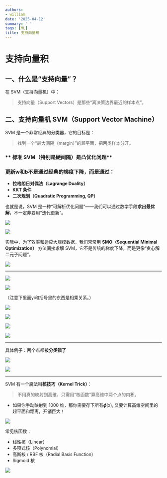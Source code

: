 ```yaml
---
authors:
- william
date: '2025-04-12'
summary: ' '
tags: [ML]
title: 支持向量积
---
```


# 支持向量积

## **一、什么是“支持向量”？**

在 SVM（支持向量机）中：

> 支持向量（Support Vectors）是那些“离决策边界最近的样本点”。
> 

## **二、支持向量机 SVM（Support Vector Machine）**

SVM 是一个非常经典的分类器，它的目标是：

> 找到一个“最大间隔（margin）”的超平面，把两类样本分开。
> 

### ** 标准 SVM（特别是硬间隔）是凸优化问题**

### **更新w和b不是通过经典的梯度下降，而是通过：**

- **拉格朗日对偶法（Lagrange Duality）**
- **KKT 条件**
- **二次规划（Quadratic Programming, QP）**

也就是说，SVM 是一种“可解析优化问题”——我们可以通过数学手段**求出最优解**，不一定非要用“迭代更新”。

![](output1.png)

![](output2.png)

实际中，为了效率和适应大规模数据，我们常常用 **SMO（Sequential Minimal Optimization）** 方法间接求解 SVM，它不是传统的梯度下降，而是更像“贪心解二元子问题”。

![](output3.png)

---

![](output4.png)

![](output5.png)

（注意下里面yi和括号里的东西是相乘关系。）

![](output6.png)

![](output7.png)

![](output8.png)

![](output9.png)

---

具体例子：两个点都被**分类错了**

![](output10.png)

![](output11.png)

---

SVM 有一个魔法叫**核技巧（Kernel Trick）**：

> 不用真的映射到高维，只需用“核函数”算高维中两个点的内积。
> 
- 如果你手动映射到 1000 维，那你需要存下所有𝝓(x), 又要计算高维空间里的超平面和距离，开销巨大！

![](output12.png)

常见核函数：

- 线性核（Linear）
- 多项式核（Polynomial）
- 高斯核 / RBF 核（Radial Basis Function）
- Sigmoid 核

![](output13.png)